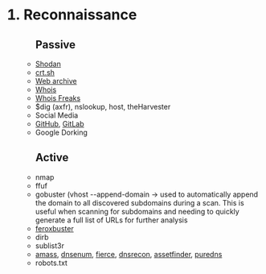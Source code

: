 <ol>
  <h1><li>Reconnaissance</h1>
    <ul> <h2>Passive</h2>
      <li><a href='https://www.shodan.io/'>Shodan</a>
      <li><a href='https://crt.sh/'>crt.sh</a>
      <li><a href='https://web.archive.org/'>Web archive</a>
      <li><a href='https://www.whois.com/whois/'>Whois</a>
      <li><a href='https://whoisfreaks.com/'>Whois Freaks</a>
      <li>$dig (axfr), nslookup, host, theHarvester
      <li>Social Media
      <li><a href='https://github.com/'>GitHub</a>, <a href='https://about.gitlab.com/'>GitLab</a>
      <li>Google Dorking
    </ul>
    <ul> <h2>Active</h2>
      <li>nmap
      <li>ffuf
      <li>gobuster (vhost --append-domain -> used to automatically append the domain to all discovered subdomains during a scan. This is useful when scanning for subdomains and needing to quickly generate a full list of URLs for further analysis
      <li><a href='https://github.com/epi052/feroxbuster'>feroxbuster</a>
      <li>dirb
      <li>sublist3r
      <li><a href='https://github.com/owasp-amass/amass'>amass</a>, <a href='https://github.com/fwaeytens/dnsenum'>dnsenum</a>, <a href='https://github.com/mschwager/fierce'>fierce</a>, <a href='https://github.com/darkoperator/dnsrecon'>dnsrecon</a>, <a                            href='https://github.com/tomnomnom/assetfinder'>assetfinder</a>, <a href='https://github.com/d3mondev/puredns'>puredns</a>
      <li>robots.txt
    </ul>
</ol>
